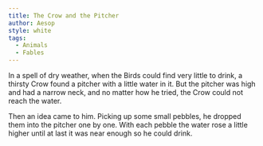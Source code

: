 ```yaml
---
title: The Crow and the Pitcher
author: Aesop
style: white
tags:
  - Animals
  - Fables
---
```


In a spell of dry weather, when the Birds could find very little to drink, a thirsty Crow found a pitcher with a little water in it. But the pitcher was high and had a narrow neck, and no matter how he tried, the Crow could not reach the water.

Then an idea came to him. Picking up some small pebbles, he dropped them into the pitcher one by one. With each pebble the water rose a little higher until at last it was near enough so he could drink.
